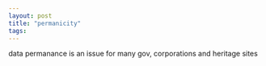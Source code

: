 ```yaml
---
layout: post
title: "permanicity"
tags:
---
```

data permanance is an issue for many gov, corporations and heritage sites